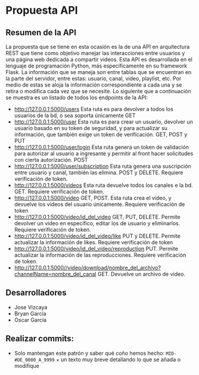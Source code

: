 # Propuesta API
## Resumen de la API

La propuesta que se tiene en esta ocasión es la de una API en arquitectura REST que tiene como objetivo manejar las interacciones entre usuarios y una página web dedicada a compartir videos. Esta API es desarrollada en el lenguaje de programación Python, más específicamente en su framework Flask. La información que se maneja son entre tablas que se encuentran en la parte del servidor, entre estas: usuario, canal, video, playlist, etc. Por medio de estas se aloja la información correspondiente a cada una y se retira o modifica cada vez que se necesite. Lo siguiente que a continuación se muestra es un listado de todos los endpoints de la API:

- http://127.0.0.1:5000/users 
Esta ruta es para devolver a todos los usuarios de la bd, o sea soporta únicamente GET
- http://127.0.0.1:5000/user 
Esta ruta es para crear un usuario, devolver un usuario basado en su token de seguridad, y para actualizar su información, que también exige un token de verificación. GET, POST y PUT
- http://127.0.0.1:5000/user/login 
Esta ruta genera un token de validación para autorizar al usuario a ingresante y permitir al front hacer solicitudes con cierta autorización. POST
- http://127.0.0.1:5000/user/subscription
Esta ruta genera una suscripción entre usuario y canal, también las elimina. POST y DELETE. Requiere verificación de token.
- http://127.0.0.1:5000/videos 
Esta ruta devuelve todos los canales e la bd. GET. Requiere verificación de token.
- http://127.0.0.1:5000/video GET, POST. 
Esta ruta crea el video, y devuelve los videos del usuario únicamente. Requiere verificación de token
- http://127.0.0.1:5000/video/id_del_video 
GET, PUT, DELETE. Permite devolver un video en específico, editar los de usuario y eliminarlos. Requiere verificación de token.
- http://127.0.0.1:5000/video/id_del_video/like 
PUT y DELETE. Permite actualizar la información de likes. Requiere verificación de token
- http://127.0.0.1:5000/video/id_del_video/reproduction 
PUT. Permite actualizar la información de las reproducciones. Requiere verificación de token.
- http://127.0.0.1:5000//video/download/nombre_del_archivo?channelName=nombre_del_canal 
GET. Devuelve un archivo de video.


## Desarrolladores


- Jose Vizcaya
- Bryan García
- Oscar García




## Realizar commits:
- Solo mantengan este patrón y saber qué coño hemos hecho: 
  ```MID-#DE_0000_A_9999``` + un texto muy breve detallando lo que se añada o modifique
